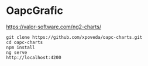 # OapcGrafic

https://valor-software.com/ng2-charts/


```
git clone https://github.com/xpoveda/oapc-charts.git
cd oapc-charts
npm install
ng serve
http://localhost:4200
```

